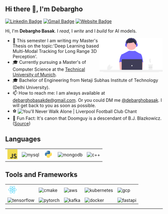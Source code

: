 ## Hi there 👋, I'm Debargho

<!--
 is a ✨ _special_ ✨ repository because its `README.md` (this file) appears on your GitHub profile.

Here are some ideas to get you started:

- 🔭 I’m currently working on ...
- 🌱 I’m currently learning ...
- 👯 I’m looking to collaborate on ...
- 🤔 I’m looking for help with ...
- 💬 Ask me about ...
- 📫 How to reach me: ...
- 😄 Pronouns: ...
- ⚡ Fun fact: ...
-->

[![Linkedin Badge](https://img.shields.io/badge/-Debargho_Basak-2867b2?style=flat&logo=Linkedin&logoColor=white&link=https://www.linkedin.com/in/debargho-basak-477b43150/)](https://www.linkedin.com/in/debargho-basak-477b43150/)
[![Gmail Badge](https://img.shields.io/badge/-debarghobasak-D14836?style=flat&logo=gmail&logoColor=white&link=mailto:debarghobasakde@gmail.com)](mailto:debarghobasakde@gmail.com)
[![Website Badge](https://img.shields.io/badge/-db.io-ff7139?style=flat&link=https://tintindas.github.io/)]()

Hi, I'm **Debargho Basak**. I _read_, I _write_ and I _build_ for AI models.

<a href='https://undraw.co/'> 
    <img align='right' alt='programmer' width=40% src='./undraw_coding_re_iv62.svg' />
</a>

- 🌱 This semester I am writing my Master's Thesis on the topic:'Deep Learning based Multi-Modal Tracking for Long Range 3D Perception'.
- 🎓 Currently pursuing a Master's of Computer Science at the [Technical University of Munich](https://www.cit.tum.de/en/cit/home/).
- 🎓 Bachelor of Engineering from Netaji Subhas Institute of Technology (Delhi University).
- 📫 How to reach me: I am always available at [debarghobasakde@gmail.com](mailto:debarghobasakde@gmail.com). Or you could DM me [@debarghobasak](https://www.instagram.com/debarghobasak1999/). I will get back to you as soon as possible.
- ⚽ <img alt="You'll Never Walk Alone | Liverpool Football Club Chant" src="https://media2.giphy.com/media/5WEzrY8ao8VlsgFwwx/giphy.gif" height="50px" widht="100px" align="center">
- 👾 Fun Fact: It's canon that Doomguy is a descendant of B.J. Blazkowicz. ([Source](https://doom.fandom.com/wiki/B.J._Blazkowicz))

## Languages

<table>
    <tr>
        <td>
            <img alt='javascript' width='32px' height='32px' src='https://raw.githubusercontent.com/github/explore/80688e429a7d4ef2fca1e82350fe8e3517d3494d/topics/javascript/javascript.png'/> 
        </td>
        <td>
            <img alt='mysql' width='32px' height='32px' src='https://skillicons.dev/icons?i=mysql'/>
        </td>
        <td>
            <img alt='python' width='32px' height='32px' src='https://raw.githubusercontent.com/github/explore/80688e429a7d4ef2fca1e82350fe8e3517d3494d/topics/python/python.png'/>
        </td>
        <td>
            <img alt='mongodb' width='32px' height='32px' src='https://skillicons.dev/icons?i=mongodb'/>
        </td>
        <td>
            <img alt='c++' width='32px' height='32px' src='https://skillicons.dev/icons?i=cpp'/>
        </td>
    </tr>
</table>

## Tools and Frameworks

<table>
    <tr>
        <td>
            <img alt='react' width='32px' height='32px' src='https://raw.githubusercontent.com/github/explore/80688e429a7d4ef2fca1e82350fe8e3517d3494d/topics/react/react.png'/> 
        </td>
        <td>
            <img alt='cmake' width='32px' height='32px' src='https://skillicons.dev/icons?i=cmake'/>
        </td>
        <td>
            <img alt='aws' width='32px' height='32px' src='https://skillicons.dev/icons?i=aws'/>
        </td>
        <td>
            <img alt='kubernetes' width='32px' height='32px' src='https://skillicons.dev/icons?i=kubernetes'/>
        </td>
        <td>
            <img alt='gcp' width='32px' height='32px' src='https://skillicons.dev/icons?i=gcp'/>
        </td>
    </tr>
    <tr>
        <td>
            <img alt='tensorflow' width='32px' height='32px' src='https://skillicons.dev/icons?i=tensorflow'/> 
        </td>
        <td>
            <img alt='pytorch' width='32px' height='32px' src='https://skillicons.dev/icons?i=pytorch'/>
        </td>
        <td>
            <img alt='kafka' width='32px' height='32px' src='https://skillicons.dev/icons?i=kafka'/>
        </td>
        <td>
            <img alt='docker' width='32px' height='32px' src='https://skillicons.dev/icons?i=docker'/>
        </td>
        <td>
            <img alt='fastapi' width='32px' height='32px' src='https://skillicons.dev/icons?i=fastapi'/>
        </td>
    </tr>
</table>

---
